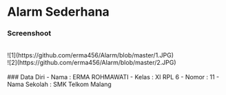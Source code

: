 # Alarm Sederhana
### Screenshoot
  <br>
![1](https://github.com/erma456/Alarm/blob/master/1.JPG) <br>
![2](https://github.com/erma456/Alarm/blob/master/2.JPG)<br>
<br>
### Data Diri
- Nama    : ERMA ROHMAWATI
- Kelas   : XI RPL 6
- Nomor   : 11
- Nama Sekolah  : SMK Telkom Malang
